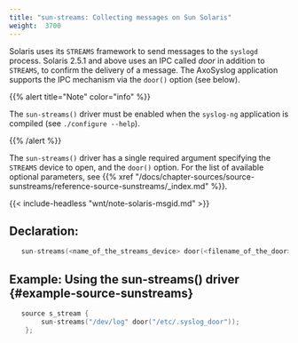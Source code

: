 ```yaml
---
title: "sun-streams: Collecting messages on Sun Solaris"
weight:  3700
---
```

<!-- DISCLAIMER: This file is based on the syslog-ng Open Source Edition documentation https://github.com/balabit/syslog-ng-ose-guides/commit/2f4a52ee61d1ea9ad27cb4f3168b95408fddfdf2 and is used under the terms of The syslog-ng Open Source Edition Documentation License. The file has been modified by Axoflow. -->

Solaris uses its `STREAMS` framework to send messages to the `syslogd` process. Solaris 2.5.1 and above uses an IPC called *door* in addition to `STREAMS`, to confirm the delivery of a message. The AxoSyslog application supports the IPC mechanism via the `door()` option (see below).

{{% alert title="Note" color="info" %}}

The `sun-streams()` driver must be enabled when the `syslog-ng` application is compiled (see `./configure --help`).

{{% /alert %}}

The `sun-streams()` driver has a single required argument specifying the `STREAMS` device to open, and the `door()` option. For the list of available optional parameters, see {{% xref "/docs/chapter-sources/source-sunstreams/reference-source-sunstreams/_index.md" %}}.

{{< include-headless "wnt/note-solaris-msgid.md" >}}


## Declaration:

```c
   sun-streams(<name_of_the_streams_device> door(<filename_of_the_door>));
```



## Example: Using the sun-streams() driver {#example-source-sunstreams}

```c
   source s_stream {
        sun-streams("/dev/log" door("/etc/.syslog_door"));
    };
```

